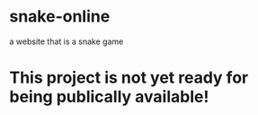 # snake-online
a website that is a snake game

# This project is not yet ready for being publically available!
